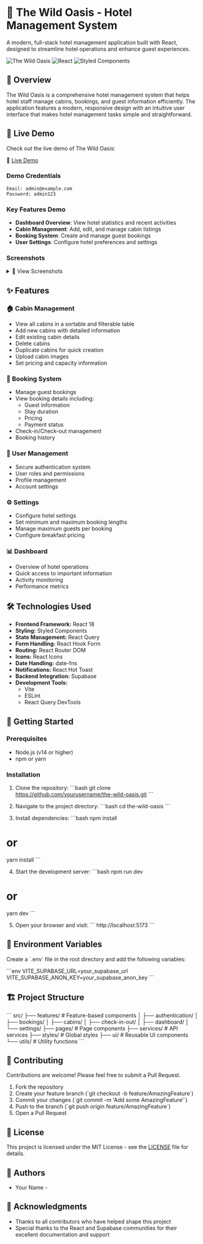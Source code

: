 # 🏨 The Wild Oasis - Hotel Management System

A modern, full-stack hotel management application built with React, designed to streamline hotel operations and enhance guest experiences.

![The Wild Oasis](https://img.shields.io/badge/The%20Wild%20Oasis-Hotel%20Management-blue)
![React](https://img.shields.io/badge/React-18.2.0-blue)
![Styled Components](https://img.shields.io/badge/Styled%20Components-6.1.17-pink)

## 🌟 Overview

The Wild Oasis is a comprehensive hotel management system that helps hotel staff manage cabins, bookings, and guest information efficiently. The application features a modern, responsive design with an intuitive user interface that makes hotel management tasks simple and straightforward.

## 🎥 Live Demo

Check out the live demo of The Wild Oasis:

🔗 [Live Demo](https://the-wild-oasis-demo.netlify.app)

### Demo Credentials

```
Email: admin@example.com
Password: admin123
```

### Key Features Demo

- **Dashboard Overview**: View hotel statistics and recent activities
- **Cabin Management**: Add, edit, and manage cabin listings
- **Booking System**: Create and manage guest bookings
- **User Settings**: Configure hotel preferences and settings

### Screenshots

<details>
<summary>📸 View Screenshots</summary>

#### Dashboard

![Dashboard](https://i.imgur.com/example1.png)

#### Cabin Management

![Cabin Management](https://i.imgur.com/example2.png)

#### Booking System

![Booking System](https://i.imgur.com/example3.png)

#### Settings

![Settings](https://i.imgur.com/example4.png)

</details>

## ✨ Features

### 🏠 Cabin Management

- View all cabins in a sortable and filterable table
- Add new cabins with detailed information
- Edit existing cabin details
- Delete cabins
- Duplicate cabins for quick creation
- Upload cabin images
- Set pricing and capacity information

### 📅 Booking System

- Manage guest bookings
- View booking details including:
  - Guest information
  - Stay duration
  - Pricing
  - Payment status
- Check-in/Check-out management
- Booking history

### 👥 User Management

- Secure authentication system
- User roles and permissions
- Profile management
- Account settings

### ⚙️ Settings

- Configure hotel settings
- Set minimum and maximum booking lengths
- Manage maximum guests per booking
- Configure breakfast pricing

### 📊 Dashboard

- Overview of hotel operations
- Quick access to important information
- Activity monitoring
- Performance metrics

## 🛠️ Technologies Used

- **Frontend Framework:** React 18
- **Styling:** Styled Components
- **State Management:** React Query
- **Form Handling:** React Hook Form
- **Routing:** React Router DOM
- **Icons:** React Icons
- **Date Handling:** date-fns
- **Notifications:** React Hot Toast
- **Backend Integration:** Supabase
- **Development Tools:**
  - Vite
  - ESLint
  - React Query DevTools

## 🚀 Getting Started

### Prerequisites

- Node.js (v14 or higher)
- npm or yarn

### Installation

1. Clone the repository:
   \`\`\`bash
   git clone https://github.com/yourusername/the-wild-oasis.git
   \`\`\`

2. Navigate to the project directory:
   \`\`\`bash
   cd the-wild-oasis
   \`\`\`

3. Install dependencies:
   \`\`\`bash
   npm install

# or

yarn install
\`\`\`

4. Start the development server:
   \`\`\`bash
   npm run dev

# or

yarn dev
\`\`\`

5. Open your browser and visit:
   \`\`\`
   http://localhost:5173
   \`\`\`

## 📝 Environment Variables

Create a \`.env\` file in the root directory and add the following variables:

\`\`\`env
VITE_SUPABASE_URL=your_supabase_url
VITE_SUPABASE_ANON_KEY=your_supabase_anon_key
\`\`\`

## 🏗️ Project Structure

\`\`\`
src/
├── features/ # Feature-based components
│ ├── authentication/
│ ├── bookings/
│ ├── cabins/
│ ├── check-in-out/
│ ├── dashboard/
│ └── settings/
├── pages/ # Page components
├── services/ # API services
├── styles/ # Global styles
├── ui/ # Reusable UI components
└── utils/ # Utility functions
\`\`\`

## 🤝 Contributing

Contributions are welcome! Please feel free to submit a Pull Request.

1. Fork the repository
2. Create your feature branch (\`git checkout -b feature/AmazingFeature\`)
3. Commit your changes (\`git commit -m 'Add some AmazingFeature'\`)
4. Push to the branch (\`git push origin feature/AmazingFeature\`)
5. Open a Pull Request

## 📄 License

This project is licensed under the MIT License - see the [LICENSE](LICENSE) file for details.

## 👥 Authors

- Your Name -

## 🙏 Acknowledgments

- Thanks to all contributors who have helped shape this project
- Special thanks to the React and Supabase communities for their excellent documentation and support
